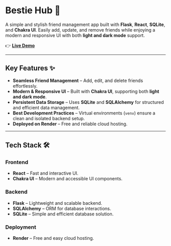 
# **Bestie Hub** 💖  

A simple and stylish friend management app built with **Flask**, **React**, **SQLite**, and **Chakra UI**. Easily add, update, and remove friends while enjoying a modern and responsive UI with both **light and dark mode** support.  

👉 **[Live Demo](https://bestie-hub-yingping.onrender.com/)**  

---

## **Key Features ✨**  
- **Seamless Friend Management** – Add, edit, and delete friends effortlessly.  
- **Modern & Responsive UI** – Built with **Chakra UI**, supporting both **light and dark mode**.  
- **Persistent Data Storage** – Uses **SQLite** and **SQLAlchemy** for structured and efficient data management.  
- **Best Development Practices** – Virtual environments (`venv`) ensure a clean and isolated backend setup.  
- **Deployed on Render** – Free and reliable cloud hosting.  

---

## **Tech Stack 🛠**  
### **Frontend**  
- **React** – Fast and interactive UI.  
- **Chakra UI** – Modern and accessible UI components.  

### **Backend**  
- **Flask** – Lightweight and scalable backend.  
- **SQLAlchemy** – ORM for database interactions.  
- **SQLite** – Simple and efficient database solution.  

### **Deployment**  
- **Render** – Free and easy cloud hosting.  

